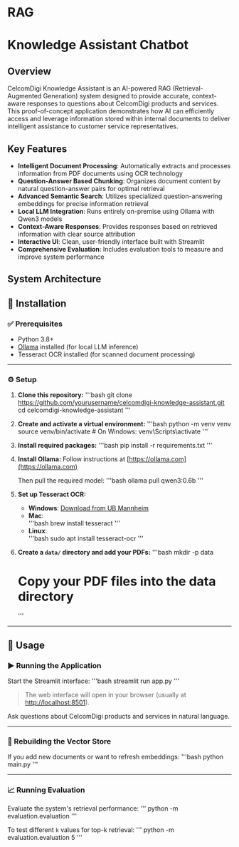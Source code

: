 # RAG

# Knowledge Assistant Chatbot 

## Overview

CelcomDigi Knowledge Assistant is an AI-powered RAG (Retrieval-Augmented Generation) system designed to provide accurate, context-aware responses to questions about CelcomDigi products and services. This proof-of-concept application demonstrates how AI can efficiently access and leverage information stored within internal documents to deliver intelligent assistance to customer service representatives.

## Key Features

- **Intelligent Document Processing**: Automatically extracts and processes information from PDF documents using OCR technology
- **Question-Answer Based Chunking**: Organizes document content by natural question-answer pairs for optimal retrieval
- **Advanced Semantic Search**: Utilizes specialized question-answering embeddings for precise information retrieval
- **Local LLM Integration**: Runs entirely on-premise using Ollama with Qwen3 models
- **Context-Aware Responses**: Provides responses based on retrieved information with clear source attribution
- **Interactive UI**: Clean, user-friendly interface built with Streamlit
- **Comprehensive Evaluation**: Includes evaluation tools to measure and improve system performance

## System Architecture

## 🚀 Installation

### ✅ Prerequisites

- Python 3.8+
- [Ollama](https://ollama.com) installed (for local LLM inference)
- Tesseract OCR installed (for scanned document processing)

---

### ⚙️ Setup

1. **Clone this repository:**
   '''bash
   git clone https://github.com/yourusername/celcomdigi-knowledge-assistant.git
   cd celcomdigi-knowledge-assistant
   '''

2. **Create and activate a virtual environment:**
   '''bash
   python -m venv venv
   source venv/bin/activate  # On Windows: venv\Scripts\activate
   '''

3. **Install required packages:**
   '''bash
   pip install -r requirements.txt
   '''

4. **Install Ollama:**
   Follow instructions at [https://ollama.com](https://ollama.com)

   Then pull the required model:
   '''bash
   ollama pull qwen3:0.6b
   '''

5. **Set up Tesseract OCR:**
   - **Windows**: [Download from UB Mannheim](https://github.com/UB-Mannheim/tesseract/wiki)
   - **Mac**:  
     '''bash
     brew install tesseract
     '''
   - **Linux**:  
     '''bash
     sudo apt install tesseract-ocr
     '''

6. **Create a `data/` directory and add your PDFs:**
   '''bash
   mkdir -p data
   # Copy your PDF files into the data directory
   '''

---

## 🧠 Usage

### ▶️ Running the Application

Start the Streamlit interface:
'''bash
streamlit run app.py
'''

> The web interface will open in your browser (usually at [http://localhost:8501](http://localhost:8501)).

Ask questions about CelcomDigi products and services in natural language.

---

### 🔄 Rebuilding the Vector Store

If you add new documents or want to refresh embeddings:
'''bash
python main.py
'''

---

### 📈 Running Evaluation

Evaluate the system's retrieval performance:
'''
python -m evaluation.evaluation
'''

To test different `k` values for top-k retrieval:
'''
python -m evaluation.evaluation 5
'''
